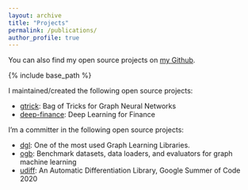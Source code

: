 ```yaml
---
layout: archive
title: "Projects"
permalink: /publications/
author_profile: true
---
```


You can also find my open source projects on <a href="https://github.com/sangyx">my Github</a>.

{% include base_path %}

I maintained/created the following open source projects:
- [gtrick](https://github.com/sangyx/gtrick): Bag of Tricks for Graph Neural Networks
- [deep-finance](https://github.com/sangyx/deep-finance): Deep Learning for Finance


I’m a committer in the following open source projects:
- [dgl](https://www.dgl.ai/): One of the most used Graph Learning Libraries.
- [ogb](https://github.com/snap-stanford/ogb): Benchmark datasets, data loaders, and evaluators for graph machine learning
- [udiff](https://github.com/Quansight-Labs/udiff): An Automatic Differentiation Library, Google Summer of Code 2020